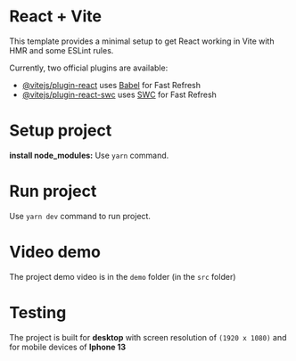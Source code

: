 # React + Vite

This template provides a minimal setup to get React working in Vite with HMR and some ESLint rules.

Currently, two official plugins are available:

- [@vitejs/plugin-react](https://github.com/vitejs/vite-plugin-react/blob/main/packages/plugin-react/README.md) uses [Babel](https://babeljs.io/) for Fast Refresh
- [@vitejs/plugin-react-swc](https://github.com/vitejs/vite-plugin-react-swc) uses [SWC](https://swc.rs/) for Fast Refresh

# Setup project

**install node_modules:** Use `yarn` command.

# Run project

Use `yarn dev` command to run project.

# Video demo

The project demo video is in the `demo` folder (in the `src` folder)

# Testing

The project is built for **desktop** with screen resolution of `(1920 x 1080)` and for mobile devices of **Iphone 13**
